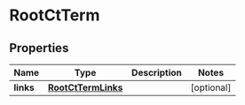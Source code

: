 
# RootCtTerm

## Properties
| Name | Type | Description | Notes |
| ------------ | ------------- | ------------- | ------------- |
| **links** | [**RootCtTermLinks**](RootCtTermLinks.md) |  |  [optional] |



